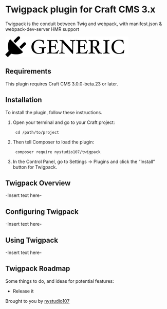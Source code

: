 # Twigpack plugin for Craft CMS 3.x

Twigpack is the conduit between Twig and webpack, with manifest.json & webpack-dev-server HMR support

![Screenshot](resources/img/plugin-logo.png)

## Requirements

This plugin requires Craft CMS 3.0.0-beta.23 or later.

## Installation

To install the plugin, follow these instructions.

1. Open your terminal and go to your Craft project:

        cd /path/to/project

2. Then tell Composer to load the plugin:

        composer require nystudio107/twigpack

3. In the Control Panel, go to Settings → Plugins and click the “Install” button for Twigpack.

## Twigpack Overview

-Insert text here-

## Configuring Twigpack

-Insert text here-

## Using Twigpack

-Insert text here-

## Twigpack Roadmap

Some things to do, and ideas for potential features:

* Release it

Brought to you by [nystudio107](https://nystudio107.com/)
